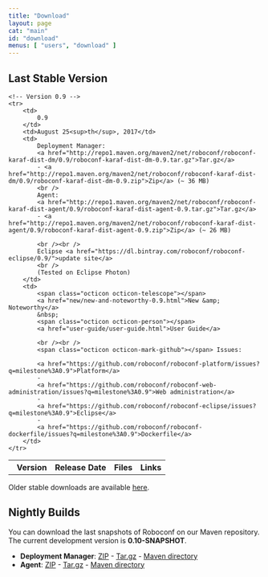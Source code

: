 ```yaml
---
title: "Download"
layout: page
cat: "main"
id: "download"
menus: [ "users", "download" ]
---
```


## Last Stable Version

<table id="download-table">
	<tr>
		<th><span class="octicon octicon-pin"></span> &nbsp; Version</th>
		<th>Release Date</th>
		<th>Files</th>
		<th>Links</th>
	</tr>
	
	<!-- Version 0.9 -->
	<tr>
		<td>
			0.9
		</td>
		<td>August 25<sup>th</sup>, 2017</td>
		<td>
			Deployment Manager: 
			<a href="http://repo1.maven.org/maven2/net/roboconf/roboconf-karaf-dist-dm/0.9/roboconf-karaf-dist-dm-0.9.tar.gz">Tar.gz</a>
			- <a href="http://repo1.maven.org/maven2/net/roboconf/roboconf-karaf-dist-dm/0.9/roboconf-karaf-dist-dm-0.9.zip">Zip</a> (~ 36 MB)
			<br />
			Agent: 
			<a href="http://repo1.maven.org/maven2/net/roboconf/roboconf-karaf-dist-agent/0.9/roboconf-karaf-dist-agent-0.9.tar.gz">Tar.gz</a>
			- <a href="http://repo1.maven.org/maven2/net/roboconf/roboconf-karaf-dist-agent/0.9/roboconf-karaf-dist-agent-0.9.zip">Zip</a> (~ 26 MB)

			<br /><br />
			Eclipse <a href="https://dl.bintray.com/roboconf/roboconf-eclipse/0.9/">update site</a>
			<br />
			(Tested on Eclipse Photon)
		</td>
		<td>
			<span class="octicon octicon-telescope"></span>
			<a href="new/new-and-noteworthy-0.9.html">New &amp; Noteworthy</a>
			&nbsp;
			<span class="octicon octicon-person"></span>
			<a href="user-guide/user-guide.html">User Guide</a>
			
			<br /><br />
			<span class="octicon octicon-mark-github"></span> Issues: 
			
			<a href="https://github.com/roboconf/roboconf-platform/issues?q=milestone%3A0.9">Platform</a>
			-
			<a href="https://github.com/roboconf/roboconf-web-administration/issues?q=milestone%3A0.9">Web administration</a>
			-
			<a href="https://github.com/roboconf/roboconf-eclipse/issues?q=milestone%3A0.9">Eclipse</a>
			-
			<a href="https://github.com/roboconf/roboconf-dockerfile/issues?q=milestone%3A0.9">Dockerfile</a>
		</td>
	</tr>
</table>

Older stable downloads are available [here](older-downloads.html).


## Nightly Builds

You can download the last snapshots of Roboconf on our Maven repository.  
The current development version is **0.10-SNAPSHOT**.

* **Deployment Manager**: [ZIP](https://oss.sonatype.org/service/local/artifact/maven/redirect?g=net.roboconf&r=snapshots&a=roboconf-karaf-dist-dm&v=LATEST&p=zip) - [Tar.gz](https://oss.sonatype.org/service/local/artifact/maven/redirect?g=net.roboconf&r=snapshots&a=roboconf-karaf-dist-dm&v=LATEST&p=tar.gz) - [Maven directory](https://oss.sonatype.org/content/repositories/snapshots/net/roboconf/roboconf-karaf-dist-dm)
* **Agent**: [ZIP](https://oss.sonatype.org/service/local/artifact/maven/redirect?g=net.roboconf&r=snapshots&a=roboconf-karaf-dist-agent&v=LATEST&p=zip) - [Tar.gz](https://oss.sonatype.org/service/local/artifact/maven/redirect?g=net.roboconf&r=snapshots&a=roboconf-karaf-dist-agent&v=LATEST&p=tar.gz) - [Maven directory](https://oss.sonatype.org/content/repositories/snapshots/net/roboconf/roboconf-karaf-dist-agent)
